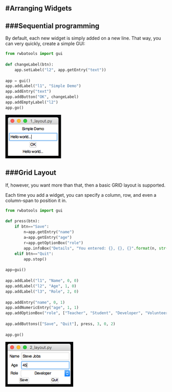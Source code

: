 #Arranging Widgets
---

###Sequential programming
---
By default, each new widget is simply added on a new line. That way, you can very quickly, create a simple GUI:

```python
from rwbatools import gui  

def changeLabel(btn):  
    app.setLabel("l2", app.getEntry("text"))  

app = gui()  
app.addLabel("l1", "Simple Demo")
app.addEntry("text")
app.addButton("OK", changeLabel)
app.addEmptyLabel("l2")
app.go()
```
![Simple Layout](img/1_layout.png)

###Grid Layout
---
If, however, you want more than that, then a basic GRID layout is supported.

Each time you add a widget, you can specify a column, row, and even a column-span to position it in.

```python
from rwbatools import gui

def press(btn):
    if btn=="Save":
        n=app.getEntry("name")
        a=app.getEntry("age")
        r=app.getOptionBox("role")
        app.infoBox("Details", "You entered: {}, {}, {}".format(n, str(a), r))
    elif btn=="Quit":
        app.stop()

app=gui()

app.addLabel("l1", "Name", 0, 0)
app.addLabel("l2", "Age", 1, 0)
app.addLabel("l3", "Role", 2, 0)

app.addEntry("name", 0, 1)
app.addNumericEntry("age", 1, 1)
app.addOptionBox("role", ["Teacher", "Student", "Developer", "Volunteer"], 2, 1)

app.addButtons(["Save", "Quit"], press, 3, 0, 2)

app.go()
```
![Grid Layout](img/2_layout.png)

